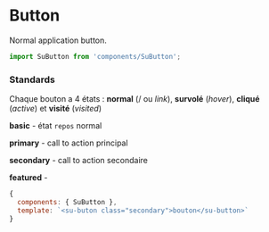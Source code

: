 # Button

Normal application button.

```js
import SuButton from 'components/SuButton';
```

<!-- STORY -->

### Standards
Chaque bouton a 4 états : **normal** (/ ou *link*), **survolé** (*hover*), **cliqué** (*active*) et **visité** (*visited*)

**basic** - état `repos`
normal

**primary** - call to action principal

**secondary** - call to action secondaire

**featured** -

```js
{
  components: { SuButton },
  template: `<su-buton class="secondary">bouton</su-button>`
}
```
